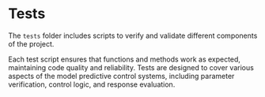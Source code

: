 # Tests

The `tests` folder includes scripts to verify and validate different components of the project.

Each test script ensures that functions and methods work as expected, maintaining code quality and reliability. Tests are designed to cover various aspects of the model predictive control systems, including parameter verification, control logic, and response evaluation.
